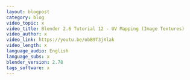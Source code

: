 ```yaml
---
layout: blogpost
category: blog
video_topic: x
video_title: Blender 2.6 Tutorial 12 - UV Mapping (Image Textures)
video_author: x
video_link: https://youtu.be/obB9T3jXlak
video_length: x
language_audio: English
language_subs: x
blender_version: 2.78
tags_software: x
---
```

